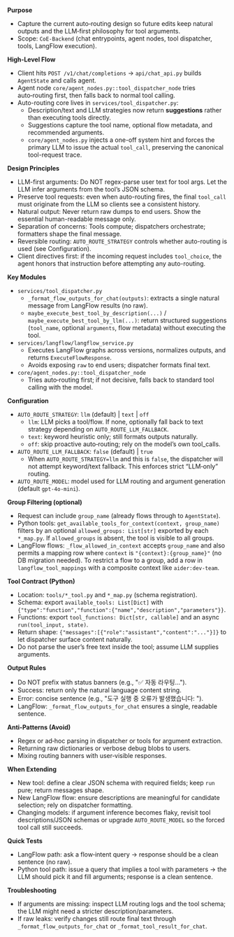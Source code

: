 **Purpose**
- Capture the current auto‑routing design so future edits keep natural outputs and the LLM‑first philosophy for tool arguments.
- Scope: `CoE-Backend` (chat entrypoints, agent nodes, tool dispatcher, tools, LangFlow execution).

**High‑Level Flow**
- Client hits `POST /v1/chat/completions` → `api/chat_api.py` builds `AgentState` and calls agent.
- Agent node `core/agent_nodes.py::tool_dispatcher_node` tries auto‑routing first, then falls back to normal tool calling.
- Auto-routing core lives in `services/tool_dispatcher.py`:
  - Description/text and LLM strategies now return **suggestions** rather than executing tools directly.
  - Suggestions capture the tool name, optional flow metadata, and recommended arguments.
  - `core/agent_nodes.py` injects a one-off system hint and forces the primary LLM to issue the actual `tool_call`, preserving the canonical tool-request trace.

**Design Principles**
- LLM-first arguments: Do NOT regex-parse user text for tool args. Let the LLM infer arguments from the tool’s JSON schema.
- Preserve tool requests: even when auto-routing fires, the final `tool_call` must originate from the LLM so clients see a consistent history.
- Natural output: Never return raw dumps to end users. Show the essential human-readable message only.
- Separation of concerns: Tools compute; dispatchers orchestrate; formatters shape the final message.
- Reversible routing: `AUTO_ROUTE_STRATEGY` controls whether auto-routing is used (see Configuration).
- Client directives first: if the incoming request includes `tool_choice`, the agent honors that instruction before attempting any auto-routing.

**Key Modules**
- `services/tool_dispatcher.py`
  - `_format_flow_outputs_for_chat(outputs)`: extracts a single natural message from LangFlow results (no raw).
  - `maybe_execute_best_tool_by_description(...)` / `maybe_execute_best_tool_by_llm(...)`: return structured suggestions (`tool_name`, optional `arguments`, flow metadata) without executing the tool.
- `services/langflow/langflow_service.py`
  - Executes LangFlow graphs across versions, normalizes outputs, and returns `ExecuteFlowResponse`.
  - Avoids exposing `raw` to end users; dispatcher formats final text.
- `core/agent_nodes.py::tool_dispatcher_node`
  - Tries auto‑routing first; if not decisive, falls back to standard tool calling with the model.

**Configuration**
- `AUTO_ROUTE_STRATEGY`: `llm` (default) | `text` | `off`
  - `llm`: LLM picks a tool/flow. If none, optionally fall back to text strategy depending on `AUTO_ROUTE_LLM_FALLBACK`.
  - `text`: keyword heuristic only; still formats outputs naturally.
  - `off`: skip proactive auto‑routing; rely on the model’s own tool_calls.
- `AUTO_ROUTE_LLM_FALLBACK`: `false` (default) | `true`
  - When `AUTO_ROUTE_STRATEGY=llm` and this is `false`, the dispatcher will not attempt keyword/text fallback. This enforces strict “LLM‑only” routing.
- `AUTO_ROUTE_MODEL`: model used for LLM routing and argument generation (default `gpt-4o-mini`).

**Group Filtering (optional)**
- Request can include `group_name` (already flows through to `AgentState`).
- Python tools: `get_available_tools_for_context(context, group_name)` filters by an optional `allowed_groups: List[str]` exported by each `*_map.py`. If `allowed_groups` is absent, the tool is visible to all groups.
- LangFlow flows: `_flow_allowed_in_context` accepts `group_name` and also permits a mapping row where `context` is `"{context}:{group_name}"` (no DB migration needed). To restrict a flow to a group, add a row in `langflow_tool_mappings` with a composite context like `aider:dev-team`.

**Tool Contract (Python)**
- Location: `tools/*_tool.py` and `*_map.py` (schema registration).
- Schema: export `available_tools: List[Dict]` with `{"type":"function","function":{"name","description","parameters"}}`.
- Functions: export `tool_functions: Dict[str, callable]` and an async `run(tool_input, state)`.
- Return shape: `{"messages":[{"role":"assistant","content":"..."}]}` to let dispatcher surface content naturally.
- Do not parse the user’s free text inside the tool; assume LLM supplies arguments.

**Output Rules**
- Do NOT prefix with status banners (e.g., "✅ 자동 라우팅...").
- Success: return only the natural language content string.
- Error: concise sentence (e.g., "도구 실행 중 오류가 발생했습니다: <detail>").
- LangFlow: `_format_flow_outputs_for_chat` ensures a single, readable sentence.

**Anti‑Patterns (Avoid)**
- Regex or ad‑hoc parsing in dispatcher or tools for argument extraction.
- Returning raw dictionaries or verbose debug blobs to users.
- Mixing routing banners with user‑visible responses.

**When Extending**
- New tool: define a clear JSON schema with required fields; keep `run` pure; return messages shape.
- New LangFlow flow: ensure descriptions are meaningful for candidate selection; rely on dispatcher formatting.
- Changing models: if argument inference becomes flaky, revisit tool descriptions/JSON schemas or upgrade `AUTO_ROUTE_MODEL` so the forced tool call still succeeds.

**Quick Tests**
- LangFlow path: ask a flow‑intent query → response should be a clean sentence (no raw).
- Python tool path: issue a query that implies a tool with parameters → the LLM should pick it and fill arguments; response is a clean sentence.

**Troubleshooting**
- If arguments are missing: inspect LLM routing logs and the tool schema; the LLM might need a stricter description/parameters.
- If raw leaks: verify changes still route final text through `_format_flow_outputs_for_chat` or `_format_tool_result_for_chat`.
